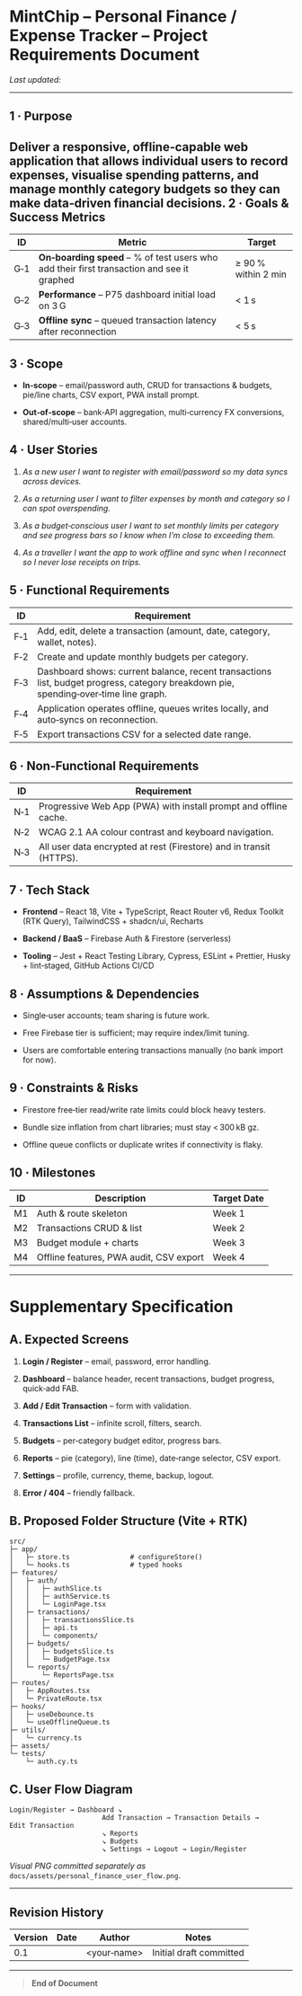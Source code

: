 MintChip – Personal Finance / Expense Tracker – Project Requirements Document
=============================================================================

_Last updated:_

* * *

1 · Purpose
-----------

Deliver a responsive, offline‑capable web application that allows individual users to record expenses, visualise spending patterns, and manage monthly category budgets so they can make data‑driven financial decisions.
2 · Goals & Success Metrics
---------------------------

| ID  | Metric                                                                                     | Target              |
| --- | ------------------------------------------------------------------------------------------ | ------------------- |
| G‑1 | **On‑boarding speed** – % of test users who add their first transaction and see it graphed | ≥ 90 % within 2 min |
| G‑2 | **Performance** – P75 dashboard initial load on 3 G                                        | < 1 s               |
| G‑3 | **Offline sync** – queued transaction latency after reconnection                           | < 5 s               |

3 · Scope
---------

* **In‑scope** – email/password auth, CRUD for transactions & budgets, pie/line charts, CSV export, PWA install prompt.

* **Out‑of‑scope** – bank‑API aggregation, multi‑currency FX conversions, shared/multi‑user accounts.

4 · User Stories
----------------

1. _As a new user I want to register with email/password so my data syncs across devices._

2. _As a returning user I want to filter expenses by month and category so I can spot overspending._

3. _As a budget‑conscious user I want to set monthly limits per category and see progress bars so I know when I’m close to exceeding them._

4. _As a traveller I want the app to work offline and sync when I reconnect so I never lose receipts on trips._

5 · Functional Requirements
---------------------------

| ID  | Requirement                                                                                                                         |
| --- | ----------------------------------------------------------------------------------------------------------------------------------- |
| F‑1 | Add, edit, delete a transaction (amount, date, category, wallet, notes).                                                            |
| F‑2 | Create and update monthly budgets per category.                                                                                     |
| F‑3 | Dashboard shows: current balance, recent transactions list, budget progress, category breakdown pie, spending‑over‑time line graph. |
| F‑4 | Application operates offline, queues writes locally, and auto‑syncs on reconnection.                                                |
| F‑5 | Export transactions CSV for a selected date range.                                                                                  |

6 · Non‑Functional Requirements
-------------------------------

| ID  | Requirement                                                         |
| --- | ------------------------------------------------------------------- |
| N‑1 | Progressive Web App (PWA) with install prompt and offline cache.    |
| N‑2 | WCAG 2.1 AA colour contrast and keyboard navigation.                |
| N‑3 | All user data encrypted at rest (Firestore) and in transit (HTTPS). |

7 · Tech Stack
--------------

* **Frontend** – React 18, Vite + TypeScript, React Router v6, Redux Toolkit (RTK Query), TailwindCSS + shadcn/ui, Recharts

* **Backend / BaaS** – Firebase Auth & Firestore (serverless)

* **Tooling** – Jest + React Testing Library, Cypress, ESLint + Prettier, Husky + lint‑staged, GitHub Actions CI/CD

8 · Assumptions & Dependencies
------------------------------

* Single‑user accounts; team sharing is future work.

* Free Firebase tier is sufficient; may require index/limit tuning.

* Users are comfortable entering transactions manually (no bank import for now).

9 · Constraints & Risks
-----------------------

* Firestore free‑tier read/write rate limits could block heavy testers.

* Bundle size inflation from chart libraries; must stay < 300 kB gz.

* Offline queue conflicts or duplicate writes if connectivity is flaky.

10 · Milestones
---------------

| ID  | Description                             | Target Date |
| --- | --------------------------------------- | ----------- |
| M1  | Auth & route skeleton                   | Week 1      |
| M2  | Transactions CRUD & list                | Week 2      |
| M3  | Budget module + charts                  | Week 3      |
| M4  | Offline features, PWA audit, CSV export | Week 4      |

* * *

Supplementary Specification
===========================

A. Expected Screens
-------------------

1. **Login / Register** – email, password, error handling.

2. **Dashboard** – balance header, recent transactions, budget progress, quick‑add FAB.

3. **Add / Edit Transaction** – form with validation.

4. **Transactions List** – infinite scroll, filters, search.

5. **Budgets** – per‑category budget editor, progress bars.

6. **Reports** – pie (category), line (time), date‑range selector, CSV export.

7. **Settings** – profile, currency, theme, backup, logout.

8. **Error / 404** – friendly fallback.

## B. Proposed Folder Structure (Vite + RTK)

    src/
    ├─ app/
    │   ├─ store.ts               # configureStore()
    │   └─ hooks.ts               # typed hooks
    ├─ features/
    │   ├─ auth/
    │   │   ├─ authSlice.ts
    │   │   ├─ authService.ts
    │   │   └─ LoginPage.tsx
    │   ├─ transactions/
    │   │   ├─ transactionsSlice.ts
    │   │   ├─ api.ts
    │   │   └─ components/
    │   ├─ budgets/
    │   │   ├─ budgetsSlice.ts
    │   │   └─ BudgetPage.tsx
    │   └─ reports/
    │       └─ ReportsPage.tsx
    ├─ routes/
    │   ├─ AppRoutes.tsx
    │   └─ PrivateRoute.tsx
    ├─ hooks/
    │   ├─ useDebounce.ts
    │   └─ useOfflineQueue.ts
    ├─ utils/
    │   └─ currency.ts
    ├─ assets/
    └─ tests/
        └─ auth.cy.ts

## C. User Flow Diagram

    Login/Register → Dashboard ↘
                           Add Transaction → Transaction Details → Edit Transaction
                           ↘ Reports
                           ↘ Budgets
                           ↘ Settings → Logout → Login/Register

_Visual PNG committed separately as_ `docs/assets/personal_finance_user_flow.png`.

* * *

## Revision History

| Version | Date | Author      | Notes                   |
| ------- | ---- | ----------- | ----------------------- |
| 0.1     |      | <your‑name> | Initial draft committed |

* * *

> **End of Document**

